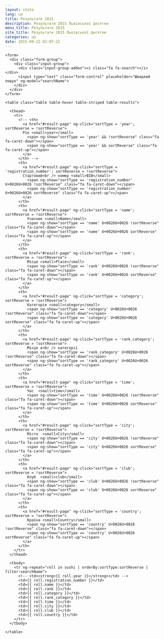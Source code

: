 ```yaml
---
layout: state
lang: ua
title: Результати 2015
description: Результати 2015 Львівської десятки
menu_title: Результати 2015
site_title: Результати 2015 Львівської десятки
categories: ua
date: 2015-09-22 02:07:21
---
```


<div ng-app="sortApp" ng-controller="mainController">

	<form>
	  <div class="form-group">
	    <div class="input-group">
	      <div class="input-group-addon"><i class="fa fa-search"></i></div>
	      <input type="text" class="form-control" placeholder="Швидкий пошук" ng-model="searchName">
	    </div>
	  </div>
	</form>

	<table class="table table-hover table-striped table-results">

	  <thead>
	    <tr>
	      <!-- <th>
	        <a href="#result-page" ng-click="sortType = 'year'; sortReverse = !sortReverse">
	        Рік <small>year</small>
	          <span ng-show="sortType == 'year' && !sortReverse" class="fa fa-caret-down"></span>
	          <span ng-show="sortType == 'year' && sortReverse" class="fa fa-caret-up"></span>
	        </a>
	      </th> -->
	      <th>
	        <a href="#result-page" ng-click="sortType = 'registration_number'; sortReverse = !sortReverse">
	        Стартовий<br /> номер <small>BIB</small>
	          <span ng-show="sortType == 'registration_number' U+0026U+0026 !sortReverse" class="fa fa-caret-down"></span>
	          <span ng-show="sortType == 'registration_number' U+0026U+0026 sortReverse" class="fa fa-caret-up"></span>
	        </a>
	      </th>
	      <th>
	        <a href="#result-page" ng-click="sortType = 'name'; sortReverse = !sortReverse">
	          Учасник <small>Name</small>
	          <span ng-show="sortType == 'name' U+0026U+0026 !sortReverse" class="fa fa-caret-down"></span>
	          <span ng-show="sortType == 'name' U+0026U+0026 sortReverse" class="fa fa-caret-up"></span>
	        </a>
	      </th>
	      <th>
	        <a href="#result-page" ng-click="sortType = 'rank'; sortReverse = !sortReverse">
	          Місце <small>Place</small>
	          <span ng-show="sortType == 'rank' U+0026U+0026 !sortReverse" class="fa fa-caret-down"></span>
	          <span ng-show="sortType == 'rank' U+0026U+0026 sortReverse" class="fa fa-caret-up"></span>
	        </a>
	      </th>
	      <th>
	        <a href="#result-page" ng-click="sortType = 'category'; sortReverse = !sortReverse">
	          Категорія <small>category</small>
	          <span ng-show="sortType == 'category' U+0026U+0026 !sortReverse" class="fa fa-caret-down"></span>
	          <span ng-show="sortType == 'category' U+0026U+0026 sortReverse" class="fa fa-caret-up"></span>
	        </a>
	      </th>
	      <th>
	        <a href="#result-page" ng-click="sortType = 'rank_category'; sortReverse = !sortReverse">
	          Місце в<br /> категорії
	          <span ng-show="sortType == 'rank_category' U+0026U+0026 !sortReverse" class="fa fa-caret-down"></span>
	          <span ng-show="sortType == 'rank_category' U+0026U+0026 sortReverse" class="fa fa-caret-up"></span>
	        </a>
	      </th>
	      <th>
	        <a href="#result-page" ng-click="sortType = 'time'; sortReverse = !sortReverse">
	          Час  <small>time</small>
	          <span ng-show="sortType == 'time' U+0026U+0026 !sortReverse" class="fa fa-caret-down"></span>
	          <span ng-show="sortType == 'time' U+0026U+0026 sortReverse" class="fa fa-caret-up"></span>
	        </a>
	      </th>
	      <th>
	        <a href="#result-page" ng-click="sortType = 'city'; sortReverse = !sortReverse">
	          Місто  <small>City</small>
	          <span ng-show="sortType == 'city' U+0026U+0026 !sortReverse" class="fa fa-caret-down"></span>
	          <span ng-show="sortType == 'city' U+0026U+0026 sortReverse" class="fa fa-caret-up"></span>
	        </a>
	      </th>
	      <th>
	        <a href="#result-page" ng-click="sortType = 'club'; sortReverse = !sortReverse">
	          Клуб  <small>club</small>
	          <span ng-show="sortType == 'club' U+0026U+0026 !sortReverse" class="fa fa-caret-down"></span>
	          <span ng-show="sortType == 'club' U+0026U+0026 sortReverse" class="fa fa-caret-up"></span>
	        </a>
	      </th>
	      <th>
	        <a href="#result-page" ng-click="sortType = 'country'; sortReverse = !sortReverse">
	          Країна <small>Country</small>
	          <span ng-show="sortType == 'country' U+0026U+0026 !sortReverse" class="fa fa-caret-down"></span>
	          <span ng-show="sortType == 'country' U+0026U+0026 sortReverse" class="fa fa-caret-up"></span>
	        </a>
	      </th>
	    </tr>
	  </thead>

	  <tbody>
	    <tr ng-repeat="roll in sushi | orderBy:sortType:sortReverse | filter:searchName">
	      <!-- <td><strong>{{ roll.year }}</strong></td> -->
	      <td>{{ roll.registration_number }}</td>
	      <td>{{ roll.name }}</td>
	      <td>{{ roll.rank }}</td>
	      <td>{{ roll.category }}</td>
	      <td>{{ roll.rank_category }}</td>
	      <td>{{ roll.time }}</td>
	      <td>{{ roll.city }}</td>
	      <td>{{ roll.club }}</td>
	      <td>{{ roll.country }}</td>
	    </tr>
	  </tbody>

	</table>

</div>

